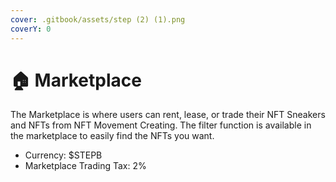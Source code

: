 ```yaml
---
cover: .gitbook/assets/step (2) (1).png
coverY: 0
---
```


# 🏠 Marketplace



The Marketplace is where users can rent, lease, or trade their NFT Sneakers and NFTs from NFT Movement Creating. The filter function is available in the marketplace to easily find the NFTs you want.

* Currency: $STEPB
* Marketplace Trading Tax: 2%
